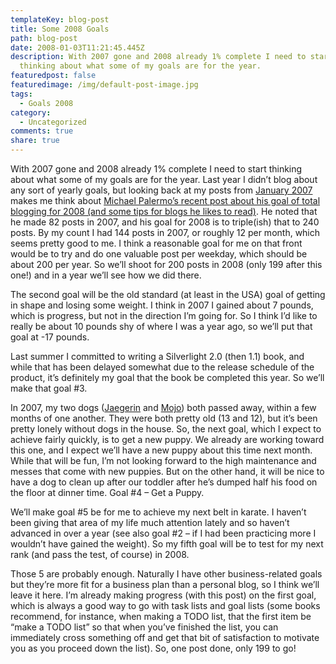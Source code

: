 ```yaml
---
templateKey: blog-post
title: Some 2008 Goals
path: blog-post
date: 2008-01-03T11:21:45.445Z
description: With 2007 gone and 2008 already 1% complete I need to start
  thinking about what some of my goals are for the year.
featuredpost: false
featuredimage: /img/default-post-image.jpg
tags:
  - Goals 2008
category:
  - Uncategorized
comments: true
share: true
---
```

<!--StartFragment-->

With 2007 gone and 2008 already 1% complete I need to start thinking about what some of my goals are for the year. Last year I didn’t blog about any sort of yearly goals, but looking back at my posts from [January 2007](http://aspadvice.com/blogs/ssmith/archive/2007/01.aspx) makes me think about [Michael Palermo’s recent post about his goal of total blogging for 2008 (and some tips for blogs he likes to read)](http://weblogs.asp.net/palermo4/archive/2008/01/01/82-blog-posts-in-2007.aspx). He noted that he made 82 posts in 2007, and his goal for 2008 is to triple(ish) that to 240 posts. By my count I had 144 posts in 2007, or roughly 12 per month, which seems pretty good to me. I think a reasonable goal for me on that front would be to try and do one valuable post per weekday, which should be about 200 per year. So we’ll shoot for 200 posts in 2008 (only 199 after this one!) and in a year we’ll see how we did there.

The second goal will be the old standard (at least in the USA) goal of getting in shape and losing some weight. I think in 2007 I gained about 7 pounds, which is progress, but not in the direction I’m going for. So I think I’d like to really be about 10 pounds shy of where I was a year ago, so we’ll put that goal at -17 pounds.

Last summer I committed to writing a Silverlight 2.0 (then 1.1) book, and while that has been delayed somewhat due to the release schedule of the product, it’s definitely my goal that the book be completed this year. So we’ll make that goal #3.

In 2007, my two dogs ([Jaegerin](http://flickr.com/photos/lakequincy/184522950) and [Mojo](http://flickr.com/photos/lakequincy/753785875)) both passed away, within a few months of one another. They were both pretty old (13 and 12), but it’s been pretty lonely without dogs in the house. So, the next goal, which I expect to achieve fairly quickly, is to get a new puppy. We already are working toward this one, and I expect we’ll have a new puppy about this time next month. While that will be fun, I’m not looking forward to the high maintenance and messes that come with new puppies. But on the other hand, it will be nice to have a dog to clean up after our toddler after he’s dumped half his food on the floor at dinner time. Goal #4 – Get a Puppy.

We’ll make goal #5 be for me to achieve my next belt in karate. I haven’t been giving that area of my life much attention lately and so haven’t advanced in over a year (see also goal #2 – if I had been practicing more I wouldn’t have gained the weight). So my fifth goal will be to test for my next rank (and pass the test, of course) in 2008.

Those 5 are probably enough. Naturally I have other business-related goals but they’re more fit for a business plan than a personal blog, so I think we’ll leave it here. I’m already making progress (with this post) on the first goal, which is always a good way to go with task lists and goal lists (some books recommend, for instance, when making a TODO list, that the first item be “make a TODO list” so that when you’ve finished the list, you can immediately cross something off and get that bit of satisfaction to motivate you as you proceed down the list). So, one post done, only 199 to go!

<!--EndFragment-->